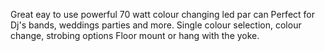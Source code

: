Great eay to use powerful 70 watt colour changing led par can
Perfect for Dj's bands, weddings parties and more.
Single colour selection, colour change, strobing options
Floor mount or hang with the yoke.
